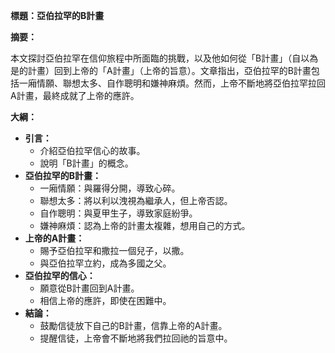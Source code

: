 **標題：亞伯拉罕的B計畫**

**摘要：**

本文探討亞伯拉罕在信仰旅程中所面臨的挑戰，以及他如何從「B計畫」（自以為是的計畫）回到上帝的「A計畫」（上帝的旨意）。文章指出，亞伯拉罕的B計畫包括一廂情願、聯想太多、自作聰明和嫌神麻煩。然而，上帝不斷地將亞伯拉罕拉回A計畫，最終成就了上帝的應許。

**大綱：**

* **引言：**
    * 介紹亞伯拉罕信心的故事。
    * 說明「B計畫」的概念。
* **亞伯拉罕的B計畫：**
    * 一廂情願：與羅得分開，導致心碎。
    * 聯想太多：將以利以洩視為繼承人，但上帝否認。
    * 自作聰明：與夏甲生子，導致家庭紛爭。
    * 嫌神麻煩：認為上帝的計畫太複雜，想用自己的方式。
* **上帝的A計畫：**
    * 賜予亞伯拉罕和撒拉一個兒子，以撒。
    * 與亞伯拉罕立約，成為多國之父。
* **亞伯拉罕的信心：**
    * 願意從B計畫回到A計畫。
    * 相信上帝的應許，即使在困難中。
* **結論：**
    * 鼓勵信徒放下自己的B計畫，信靠上帝的A計畫。
    * 提醒信徒，上帝會不斷地將我們拉回祂的旨意中。